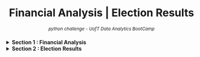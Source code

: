 <p align="center">
<h1 align="center">
<b>Financial Analysis    |  Election Results</b>
</h1>
</p>
<p align="center">
<sup><i>python challenge - UofT Data Analytics BootCamp</i></sup>
</P>

<details><summary><b>Section 1 : Financial Analysis</b></summary>

 <img src="https://github.com/theidari/python-challenge/blob/main/FA-IMG.png" width="1600" title="Financial Analysis">

</details>

<details><summary><b>Section 2 : Election Results</b></summary>

 <img src="https://github.com/theidari/python-challenge/blob/main/ER-IMG.png" width="1600" title="Financial Analysis">

</details>

